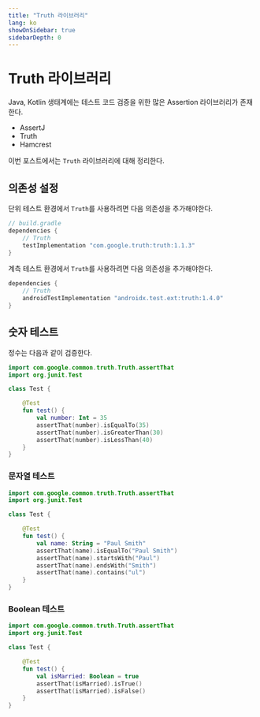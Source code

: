 ```yaml
---
title: "Truth 라이브러리"
lang: ko
showOnSidebar: true
sidebarDepth: 0
---
```


# Truth 라이브러리

Java, Kotlin 생태계에는 테스트 코드 검증을 위한 많은 Assertion 라이브러리가 존재한다. 

- AssertJ
- Truth
- Hamcrest

이번 포스트에서는 `Truth` 라이브러리에 대해 정리한다.



## 의존성 설정
단위 테스트 환경에서 `Truth`를 사용하려면 다음 의존성을 추가해야한다.
``` groovy
// build.gradle
dependencies {
    // Truth
    testImplementation "com.google.truth:truth:1.1.3"
}
```
계측 테스트 환경에서 `Truth`를 사용하려면 다음 의존성을 추가해야한다.
``` groovy
dependencies {
    // Truth
    androidTestImplementation "androidx.test.ext:truth:1.4.0"
}
```

## 숫자 테스트
정수는 다음과 같이 검증한다.
``` kotlin
import com.google.common.truth.Truth.assertThat
import org.junit.Test

class Test {

    @Test
    fun test() {
        val number: Int = 35
        assertThat(number).isEqualTo(35)
        assertThat(number).isGreaterThan(30)
        assertThat(number).isLessThan(40)
    }
}
```

### 문자열 테스트
``` kotlin
import com.google.common.truth.Truth.assertThat
import org.junit.Test

class Test {

    @Test
    fun test() {
        val name: String = "Paul Smith"
        assertThat(name).isEqualTo("Paul Smith")
        assertThat(name).startsWith("Paul")
        assertThat(name).endsWith("Smith")
        assertThat(name).contains("ul")
    }
}
```

### Boolean 테스트
``` kotlin
import com.google.common.truth.Truth.assertThat
import org.junit.Test

class Test {

    @Test
    fun test() {
        val isMarried: Boolean = true
        assertThat(isMarried).isTrue()
        assertThat(isMarried).isFalse()
    }
}
```